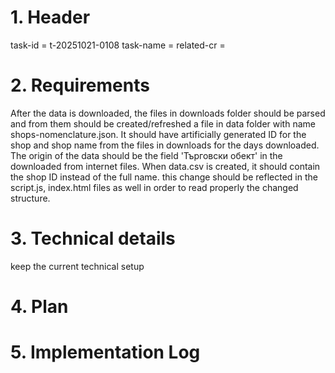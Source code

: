 
# 1. Header

task-id = t-20251021-0108
task-name = <taks-name>
related-cr = <cr-id>

# 2. Requirements

After the data is downloaded, the files in downloads folder should be parsed and from them should be created/refreshed a file in data folder with name shops-nomenclature.json. It should have artificially generated ID for the shop and shop name from the files in downloads for the days downloaded. The origin of the data should be the field 'Търговски обект' in the downloaded from internet files. When data.csv is created, it should contain the shop ID instead of the full name. this change should be reflected in the script.js, index.html files as well in order to read properly the changed structure.

# 3. Technical details

keep the current technical setup

# 4. Plan

<planning-details>

# 5. Implementation Log

<implementation-end>